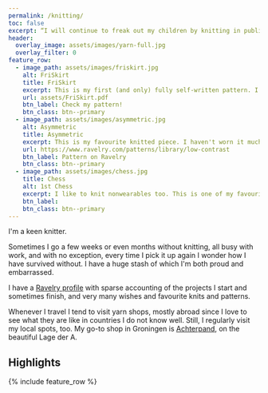 ```yaml
---
permalink: /knitting/
toc: false
excerpt: “I will continue to freak out my children by knitting in public. It's good for them.” ― Stephanie Pearl-McPhee, At Knit's End<br/>
header:
  overlay_image: assets/images/yarn-full.jpg
  overlay_filter: 0
feature_row:
  - image_path: assets/images/friskirt.jpg
    alt: FriSkirt
    title: FriSkirt
    excerpt: This is my first (and only) fully self-written pattern. I often make up stuff, but this is the only one I actually wrote down properly.
    url: assets/FriSkirt.pdf
    btn_label: Check my pattern!
    btn_class: btn--primary
  - image_path: assets/images/asymmetric.jpg
    alt: Asymmetric
    title: Asymmetric
    excerpt: This is my favourite knitted piece. I haven't worn it much, but I love it. The pattern called for sleeves, but I went for not having them.
    url: https://www.ravelry.com/patterns/library/low-contrast
    btn_label: Pattern on Ravelry
    btn_class: btn--primary
  - image_path: assets/images/chess.jpg
    title: Chess
    alt: 1st Chess
    excerpt: I like to knit nonwearables too. This is one of my favourite pieces knitted during the long Covid days.
    btn_label: 
    btn_class: btn--primary
---
```


I'm a keen knitter.

Sometimes I go a few weeks or even months without knitting, all busy with work, and with no exception, every time I pick it up again I wonder how I have survived without. I have a huge stash of which I'm both proud and embarrassed.

I have a [Ravelry profile](https://www.ravelry.com/people/lamalvi) with sparse accounting of the projects I start and sometimes finish, and very many wishes and favourite knits and patterns.

Whenever I travel I tend to visit yarn shops, mostly abroad since I love to see what they are like in countries I do not know well. Still, I regularly visit my local spots, too. My go-to shop in Groningen is [Achterpand](https://www.achterpand.nl/home/), on the beautiful Lage der A.

<div class="grid__wrapper">
  <h2 id="highlights">Highlights</h2>
 {% include feature_row %}
 </div>
